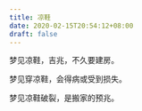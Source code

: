 ```yaml
---
title: 凉鞋
date: 2020-02-15T20:54:12+08:00
draft: false
---
```


梦见凉鞋，吉兆，不久要建房。

梦见穿凉鞋，会得病或受到损失。

梦见凉鞋破裂，是搬家的预兆。

